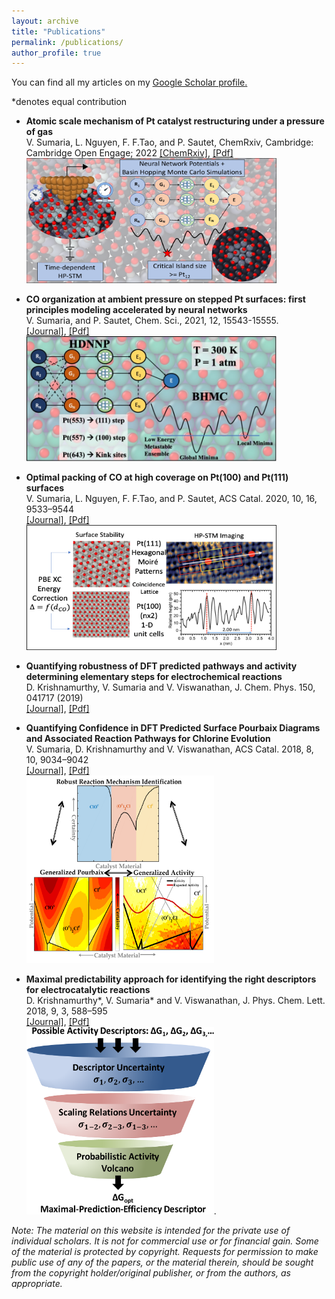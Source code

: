 ```yaml
---
layout: archive
title: "Publications"
permalink: /publications/
author_profile: true
---
```


You can find all my articles on my <u><a href="https://scholar.google.com/citations?user=NSCtmXwAAAAJ&hl=en"> Google Scholar profile</a>.</u>


*denotes equal contribution

- **Atomic scale mechanism of Pt catalyst restructuring under a pressure of gas**  
  V. Sumaria, L. Nguyen, F. F.Tao, and P. Sautet, ChemRxiv, Cambridge: Cambridge Open Engage; 2022
  [[ChemRxiv]](https://chemrxiv.org/engage/chemrxiv/article-details/62e88332ab60502e19ef22d0), [[Pdf]](/files/Pt_island_CO_JACS_review_nomarking.pdf)  
  <img src="/files/TOC_pt_recon.pdf" width="400" height="200">

- **CO organization at ambient pressure on stepped Pt surfaces: first principles modeling accelerated by neural networks**  
  V. Sumaria, and P. Sautet, Chem. Sci., 2021, 12, 15543-15555.  
  [[Journal]](https://pubs.rsc.org/en/content/articlehtml/2021/sc/d1sc03827c), [[Pdf]](/files/RSC_2021.pdf)  
  <img src="/files/RSC_2021_TOC.jpg" width="400" height="200">

- **Optimal packing of CO at high coverage on Pt(100) and Pt(111) surfaces**  
  V. Sumaria, L. Nguyen, F. F.Tao, and P. Sautet, ACS Catal. 2020, 10, 16, 9533–9544  
  [[Journal]](https://pubs.acs.org/doi/abs/10.1021/acscatal.0c01971), [[Pdf]](/files/acscatal_2020.pdf)  
  <img src="/files/acs_2020_toc.png" width="400" height="200">
  
- **Quantifying robustness of DFT predicted pathways and activity determining elementary steps for electrochemical reactions**  
  D. Krishnamurthy, V. Sumaria and V. Viswanathan, J. Chem. Phys. 150, 041717 (2019)  
  [[Journal]](https://aip.scitation.org/doi/abs/10.1063/1.5056167), [[Pdf]](/files/jcp_2019.pdf)  
  
- **Quantifying Confidence in DFT Predicted Surface Pourbaix Diagrams and Associated Reaction Pathways for Chlorine Evolution**  
  V. Sumaria, D. Krishnamurthy and V. Viswanathan, ACS Catal. 2018, 8, 10, 9034–9042  
  [[Journal]](https://pubs.acs.org/doi/10.1021/acscatal.8b01432), [[Pdf]](/files/ClER_arXiv.pdf)  
  <img src="/files/ClER_TOC.png" width="300" height="300"> 

- **Maximal predictability approach for identifying the right descriptors for electrocatalytic reactions**  
  D. Krishnamurthy*, V. Sumaria* and V. Viswanathan, J. Phys. Chem. Lett. 2018, 9, 3, 588–595     
  [[Journal]](https://pubs.acs.org/doi/10.1021/acs.jpclett.7b02895), [[Pdf]](/files/JPCL_Paper.pdf)  
  <img src="/files/UQ_JPCL_TOC.png" width="300" height="300">.  
  
*Note: The material on this website is intended for the private use of individual scholars. It is not for commercial use or for financial gain. Some of the material is protected by copyright. Requests for permission to make public use of any of the papers, or the material therein, should be sought from the copyright holder/original publisher, or from the authors, as appropriate.*
  
  
